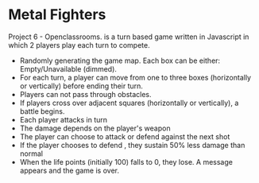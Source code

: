 # Metal Fighters
 Project 6 - Openclassrooms. is a turn based game written in Javascript in which 2 players play each turn to compete.

- Randomly generating the game map. Each box can be either: Empty/Unavailable (dimmed).
- For each turn, a player can move from one to three boxes (horizontally or vertically) before ending their turn.
- Players can not pass through obstacles.
- If players cross over adjacent squares (horizontally or vertically), a battle begins.
- Each player attacks in turn
- The damage depends on the player's weapon
- The player can choose to attack or defend against the next shot
- If the player chooses to defend , they sustain 50% less damage than normal
- When the life points (initially 100) falls to 0, they lose. A message appears and the game is over.
